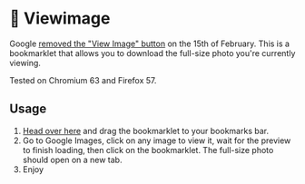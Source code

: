# :sunrise_over_mountains: Viewimage
Google [removed the "View Image" button](https://twitter.com/searchliaison/status/964226180776845312) on the 15th of February. This is a bookmarklet that allows you to download the full-size photo you're currently viewing.

Tested on Chromium 63 and Firefox 57.

## Usage
1. [Head over here](https://d3vr.github.io/viewimage/) and drag the bookmarklet to your bookmarks bar.
2. Go to Google Images, click on any image to view it, wait for the preview to finish loading, then click on the bookmarklet. The full-size photo should open on a new tab.
3. Enjoy